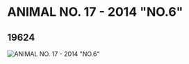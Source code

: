# ANIMAL NO. 17 - 2014 "NO.6"
## 19624
![ANIMAL NO. 17 - 2014 "NO.6"](https://lc-www-live-s.legocdn.com/media/bricks/5/2/6100716.jpg)